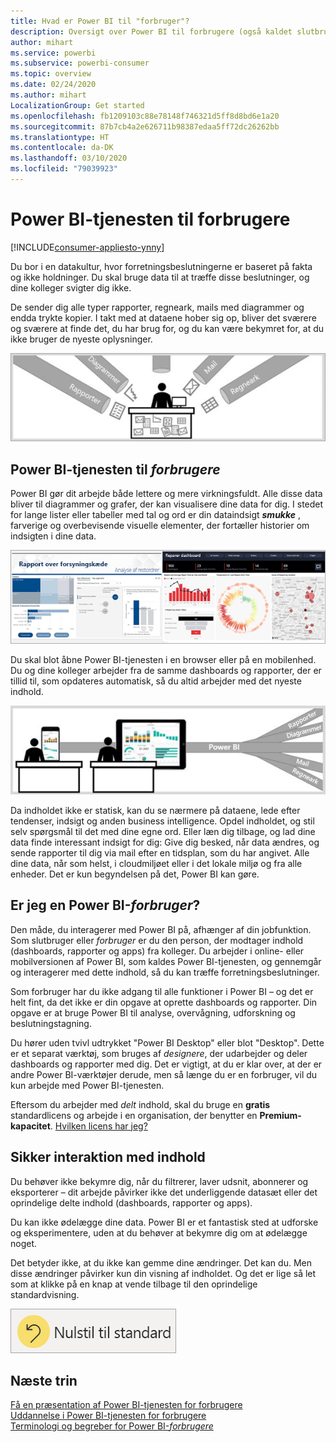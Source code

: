 ```yaml
---
title: Hvad er Power BI til "forbruger"?
description: Oversigt over Power BI til forbrugere (også kaldet slutbrugere eller forretningsbrugere).
author: mihart
ms.service: powerbi
ms.subservice: powerbi-consumer
ms.topic: overview
ms.date: 02/24/2020
ms.author: mihart
LocalizationGroup: Get started
ms.openlocfilehash: fb1209103c88e78148f746321d5ff8d8bd6e1a20
ms.sourcegitcommit: 87b7cb4a2e626711b98387edaa5ff72dc26262bb
ms.translationtype: HT
ms.contentlocale: da-DK
ms.lasthandoff: 03/10/2020
ms.locfileid: "79039923"
---
```

# <a name="the-power-bi-service-for-consumers"></a>Power BI-tjenesten til forbrugere

[!INCLUDE[consumer-appliesto-ynny](../includes/consumer-appliesto-ynny.md)]

Du bor i en datakultur, hvor forretningsbeslutningerne er baseret på fakta og ikke holdninger. Du skal bruge data til at træffe disse beslutninger, og dine kolleger svigter dig ikke.     
 
De sender dig alle typer rapporter, regneark, mails med diagrammer og endda trykte kopier. I takt med at dataene hober sig op, bliver det sværere og sværere at finde det, du har brug for, og du kan være bekymret for, at du ikke bruger de nyeste oplysninger.  
 
![Power BI-dashboard](media/end-user-consumer/power-bi-consumer-pipes.png)

## <a name="the-power-bi-service-for-consumers"></a>Power BI-tjenesten til *forbrugere*

Power BI gør dit arbejde både lettere og mere virkningsfuldt. Alle disse data bliver til diagrammer og grafer, der kan visualisere dine data for dig. I stedet for lange lister eller tabeller med tal og ord er din dataindsigt ***smukke*** , farverige og overbevisende visuelle elementer, der fortæller historier om indsigten i dine data. 

![Power BI-dashboard](media/end-user-consumer/power-bi-consumer-examples.png)
 
Du skal blot åbne Power BI-tjenesten i en browser eller på en mobilenhed. Du og dine kolleger arbejder fra de samme dashboards og rapporter, der er tillid til, som opdateres automatisk, så du altid arbejder med det nyeste indhold.   

![Power BI-dashboard](media/end-user-consumer/power-bi-funnel.png)

Da indholdet ikke er statisk, kan du se nærmere på dataene, lede efter tendenser, indsigt og anden business intelligence. Opdel indholdet, og stil selv spørgsmål til det med dine egne ord. Eller læn dig tilbage, og lad dine data finde interessant indsigt for dig: Give dig besked, når data ændres, og sende rapporter til dig via mail efter en tidsplan, som du har angivet. Alle dine data, når som helst, i cloudmiljøet eller i det lokale miljø og fra alle enheder. Det er kun begyndelsen på det, Power BI kan gøre. 

## <a name="am-i-a-power-bi-consumer"></a>Er jeg en Power BI-*forbruger*?

Den måde, du interagerer med Power BI på, afhænger af din jobfunktion. Som slutbruger eller *forbruger* er du den person, der modtager indhold (dashboards, rapporter og apps) fra kolleger. Du arbejder i online- eller mobilversionen af Power BI, som kaldes Power BI-tjenesten, og gennemgår og interagerer med dette indhold, så du kan træffe forretningsbeslutninger. 
   
Som forbruger har du ikke adgang til alle funktioner i Power BI – og det er helt fint, da det ikke er din opgave at oprette dashboards og rapporter. Din opgave er at bruge Power BI til analyse, overvågning, udforskning og beslutningstagning. 

Du hører uden tvivl udtrykket "Power BI Desktop" eller blot "Desktop". Dette er et separat værktøj, som bruges af *designere*, der udarbejder og deler dashboards og rapporter med dig.  Det er vigtigt, at du er klar over, at der er andre Power BI-værktøjer derude, men så længe du er en forbruger, vil du kun arbejde med Power BI-tjenesten. 

Eftersom du arbejder med *delt* indhold, skal du bruge en **gratis** standardlicens og arbejde i en organisation, der benytter en **Premium-kapacitet**. [Hvilken licens har jeg?](end-user-license.md)


## <a name="safely-interact-with-content"></a>Sikker interaktion med indhold 
Du behøver ikke bekymre dig, når du filtrerer, laver udsnit, abonnerer og eksporterer – dit arbejde påvirker ikke det underliggende datasæt eller det oprindelige delte indhold (dashboards, rapporter og apps).  

Du kan ikke ødelægge dine data.  Power BI er et fantastisk sted at udforske og eksperimentere, uden at du behøver at bekymre dig om at ødelægge noget.  
 
Det betyder ikke, at du ikke kan gemme dine ændringer. Det kan du. Men disse ændringer påvirker kun din visning af indholdet. Og det er lige så let som at klikke på en knap at vende tilbage til den oprindelige standardvisning.  

![Power BI-dashboard](media/end-user-consumer/power-bi-reset.png)


## <a name="next-steps"></a>Næste trin

[Få en præsentation af Power BI-tjenesten for forbrugere](end-user-reading-view.md)    
[Uddannelse i Power BI-tjenesten for forbrugere](https://docs.microsoft.com/learn/paths/consume-data-with-power-bi/)    
[Terminologi og begreber for Power BI-*forbrugere*](end-user-basic-concepts.md)    

